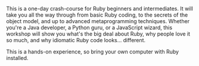 This is a one-day crash-course for Ruby beginners and intermediates. It will take you all the way through from basic Ruby coding, to the secrets of the object model, and up to advanced metaprogramming techniques. Whether you're a Java developer, a Python guru, or a JavaScript wizard, this workshop will show you what's the big deal about Ruby, why people love it so much, and why idiomatic Ruby code looks... different.

This is a hands-on experience, so bring your own computer with Ruby installed.
